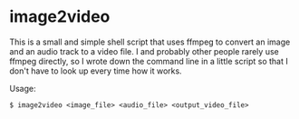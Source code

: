 # image2video

This is a small and simple shell script that uses ffmpeg to convert an image and an audio track to a video file.
I and probably other people rarely use ffmpeg directly, so I wrote down the command line in a little script so that I don't have to look up every time how it works.

Usage:
```
$ image2video <image_file> <audio_file> <output_video_file>
```
